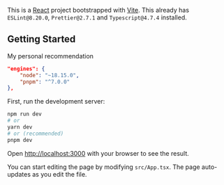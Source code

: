 This is a [React](https://reactjs.org/) project bootstrapped with [Vite](https://vitejs.dev/). This already has `ESLint@8.20.0`, `Prettier@2.7.1` and `Typescript@4.7.4` installed.

## Getting Started

My personal recommendation

```json
"engines": {
    "node": "~18.15.0",
    "pnpm": "^7.0.0"
},
```

First, run the development server:

```bash
npm run dev
# or
yarn dev
# or (recommended)
pnpm dev
```

Open [http://localhost:3000](http://localhost:3000) with your browser to see the result.

You can start editing the page by modifying `src/App.tsx`. The page auto-updates as you edit the file.
